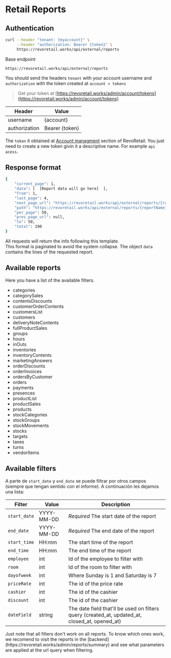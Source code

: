 # Retail Reports

## Authentication 

```sh
curl --header "tenant: {myaccount}" \
     --header "authorization: Bearer {token}" \
     https://revoretail.works/api/external/reports
```

Base endpoint

`https://revoretail.works/api/external/reports`

You should send the headers `tenant` with your account username and `authorization` with the token created at `account > tokens`

> Get your token at [https://revoretail.works/admin/account/tokens](https://revoretail.works/admin/account/tokens)

Header        | Value
--------------|-----------
username      | {account}
authorization | Bearer {token}


The `token` it obtained at [Account managment](https://revoretail.works/admin/account/tokens) section of RevoRetail. You just need to create a new token givin it a descriptive name. For example `api acess`.


## Response format

```sh
{
    "current_page": 1,
    "data": [  [Report data will go here]  ],
    "from": 1,
    "last_page": 4,
    "next_page_url": "https://revoretail.works/api/external/reports/{reportName}?page=2",
    "path": "https://revoretail.works/api/external/reports/{reportName}",
    "per_page": 50,
    "prev_page_url": null,
    "to": 50,
    "total": 190
}
```

All requests will return the info following this template.       
This format is paginated to avoid the system collapse. The object `data` contains the lines of the requested report.

## Available reports

Here you have a list of the available filters.

* categories
* categorySales
* contentsDiscounts
* customerOrderContents
* customersList
* customers
* deliveryNoteContents
* fullProductSales
* groups
* hours
* inOuts
* inventories
* inventoryContents
* marketingAnswers
* orderDiscounts
* orderInvoices
* ordersByCustomer
* orders
* payments
* presences
* productList
* productSales
* products
* stockCategories
* stockGroups
* stockMovements
* stocks
* targets
* taxes
* turns
* vendorItems

## Available filters
A parte de `start_date` y `end_date` se puede filtrar por otros campos (siempre que tengan sentido con el informe). A continuación les dejamos una lista:

Filter        | Value      | Description
--------------|------------|--------------
`start_date`  | YYYY-MM-DD | *Required* The start date of the report 
`end_date`    | YYYY-MM-DD | *Required* The end date of the report
`start_time`  | HH:mm      | The start time of the report 
`end_time`    | HH:mm      | The end time of the report 
`employee`    | int        | Id of the employee to filter with
`room`        | int        | Id of the room to filter with
`dayofweek`   | int        | Where Sunday is 1 and Saturday is 7
`priceRate`   | int        | The id of the price rate
`cashier`     | int        | The id of the cashier
`discount`    | int        | The id of the cashier
`dateField`   | string     | The date field that'll be used on filters query (created_at, updated_at, closed_at, opened_at)


<aside class="notice">
Just note that all filters don't work on all reports. To know which ones work, we recomend to visit the reports in the [backend](https://revoretail.works/admin/reports/summary) and see what parameters are applied at the url query when filtering.
</aside>


